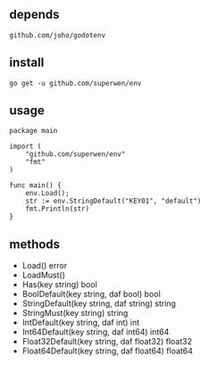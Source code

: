 ## depends
```
github.com/joho/godotenv
```
## install
```
go get -u github.com/superwen/env
```
## usage
```
package main

import (
    "github.com/superwen/env"
    "fmt"
)

func main() {
    env.Load();
    str := env.StringDefault("KEY01", "default")
    fmt.Println(str)
}
```
## methods
- Load() error
- LoadMust()
- Has(key string) bool
- BoolDefault(key string, daf bool) bool
- StringDefault(key string, daf string) string
- StringMust(key string) string
- IntDefault(key string, daf int) int
- Int64Default(key string, daf int64) int64
- Float32Default(key string, daf float32) float32
- Float64Default(key string, daf float64) float64
